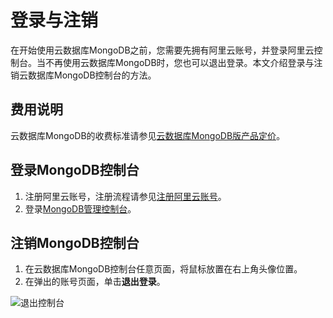 # 登录与注销

在开始使用云数据库MongoDB之前，您需要先拥有阿里云账号，并登录阿里云控制台。当不再使用云数据库MongoDB时，您也可以退出登录。本文介绍登录与注销云数据库MongoDB控制台的方法。

## 费用说明

云数据库MongoDB的收费标准请参见[云数据库MongoDB版产品定价](https://www.aliyun.com/price/product#/mongodb/detail)。

## 登录MongoDB控制台

1.  注册阿里云账号，注册流程请参见[注册阿里云账号](https://help.aliyun.com/knowledge_detail/37195.html)。
2.  登录[MongoDB管理控制台](https://mongodb.console.aliyun.com/)。

## 注销MongoDB控制台

1.  在云数据库MongoDB控制台任意页面，将鼠标放置在右上角头像位置。
2.  在弹出的账号页面，单击**退出登录**。

![退出控制台](https://static-aliyun-doc.oss-accelerate.aliyuncs.com/assets/img/zh-CN/7923082261/p37580.png)

